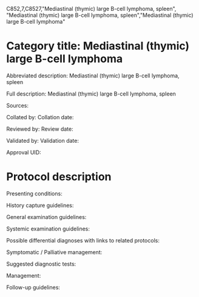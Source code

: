 C852,7,C8527,"Mediastinal (thymic) large B-cell lymphoma, spleen", "Mediastinal (thymic) large B-cell lymphoma, spleen","Mediastinal (thymic) large B-cell lymphoma"
# Category title: Mediastinal (thymic) large B-cell lymphoma

Abbreviated description: Mediastinal (thymic) large B-cell lymphoma, spleen

Full description: Mediastinal (thymic) large B-cell lymphoma, spleen

Sources:

Collated by:
Collation date:

Reviewed by:
Review date:

Validated by:
Validation date:

Approval UID:

# Protocol description

Presenting conditions:

History capture guidelines:

General examination guidelines:

Systemic examination guidelines:

Possible differential diagnoses with links to related protocols:

Symptomatic / Palliative management:

Suggested diagnostic tests:

Management:

Follow-up guidelines:
